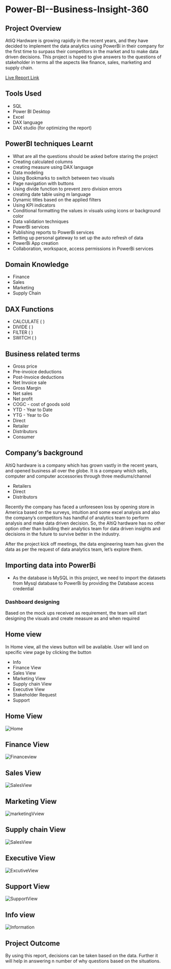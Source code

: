 # Power-BI--Business-Insight-360

## Project Overview

AtliQ Hardware is growing rapidly in the recent years, and they have decided to implement the data analytics using PowerBi in their company for the first time to surpass their competitors in the market and to make data driven decisions. This project is hoped to give answers to the questions of stakeholder in terms all the aspects like finance, sales, marketing and supply chain.

[Live Report Link](https://app.powerbi.com/view?r=eyJrIjoiMzY3ZWI1MGMtYWE2My00NTMyLThlYzYtYWQ2YWY2ZjMxODdkIiwidCI6ImM2ZTU0OWIzLTVmNDUtNDAzMi1hYWU5LWQ0MjQ0ZGM1YjJjNCJ9)

## Tools Used

- SQL
- Power BI Desktop
- Excel
- DAX language
- DAX studio (for optimizing the report)

## PowerBI techniques Learnt

- What are all the questions should be asked before staring the project
- Creating calculated columns
- creating measure using DAX language
- Data modeling
- Using Bookmarks to switch between two visuals
- Page navigation with buttons
- Using divide function to prevent zero division errors
- creating date table using m language
- Dynamic titles based on the applied filters
- Using KPI indicators
- Conditional formatting the values in visuals using icons or background color
- Data validation techniques
- PowerBi services
- Publishing reports to PowerBi services
- Setting up personal gateway to set up the auto refresh of data
- PowerBi App creation
- Collaboration, workspace, access permissions in PowerBi services

## Domain Knowledge

- Finance
- Sales
- Marketing
- Supply Chain 

## DAX Functions

- CALCULATE ( )
- DIVIDE ( )
- FILTER ( )
- SWITCH ( )


## Business related terms

- Gross price
- Pre-invoice deductions
- Post-Invoice deductions
- Net Invoice sale
- Gross Margin
- Net sales
- Net profit
- COGC - cost of goods sold
- YTD - Year to Date
- YTG - Year to Go
- Direct
- Retailer
- Distributors
- Consumer

## Company’s background

AltiQ hardware is a company which has grown vastly in the recent years, and opened business all over the globe. It is a company which sells, computer and computer accessories through three mediums/channel

- Retailers
- Direct
- Distributors

Recently the company has faced a unforeseen loss by opening store in America based on the surveys, intuition and some excel analysis and also the company’s competitors has handful of analytics team to perform analysis and make data driven decision. So, the AltiQ hardware has no other option other than building their analytics team for data driven insights and decisions in the future to survive better in the industry. 


After the project kick off meetings, the data engineering team has given the data as per the request of data analytics team, let’s explore them.

## Importing data into PowerBi

- As the database is MySQL in this project, we need to import the datasets from Mysql database to PowerBi by providing the Database access credential



### Dashboard designing

Based on the mock ups received as requirement, the team will start designing the visuals and create measure as and when required

## Home view

In Home view, all the views button will be available. User will land on specific view page by clicking the button 

- Info
- Finance View
- Sales View
- Marketing View
- Supply chain View
- Executive View
- Stakeholder Request
- Support

## Home View

![Home](https://github.com/IamSumitKadam/Power-BI--Business-Insight-360/assets/158054043/9c7ccf31-0de4-4c21-b8a2-06c843e8672e)

## Finance View

![Financeview](https://github.com/IamSumitKadam/Power-BI--Business-Insight-360/assets/158054043/d32e14d3-9933-4d0b-ae45-ff2133361afe)


## Sales View

![SalesView](https://github.com/IamSumitKadam/Power-BI--Business-Insight-360/assets/158054043/30efa41b-c381-4044-9e39-f1c28bc8a100)


## Marketing View

![marketingVview](https://github.com/IamSumitKadam/Power-BI--Business-Insight-360/assets/158054043/44368438-660b-4bba-b976-1a4ac616b657)


## Supply chain View

![SalesView](https://github.com/IamSumitKadam/Power-BI--Business-Insight-360/assets/158054043/75661520-e8a3-43f5-a370-660d729aa2b4)


## Executive View

![ExcutiveView](https://github.com/IamSumitKadam/Power-BI--Business-Insight-360/assets/158054043/ec960040-684f-4864-859b-5836664d0d05)


## Support View

![SupportView](https://github.com/IamSumitKadam/Power-BI--Business-Insight-360/assets/158054043/6ab43081-6221-45a0-a002-0f39920c1bc4)


## Info view

![Information](https://github.com/IamSumitKadam/Power-BI--Business-Insight-360/assets/158054043/9e3de0a2-0ffd-4577-b4b4-84ba1614a888)


## Project Outcome

By using this report, decisions can be taken based on the data. Further it will help in answering n number of why questions based on the situations.

